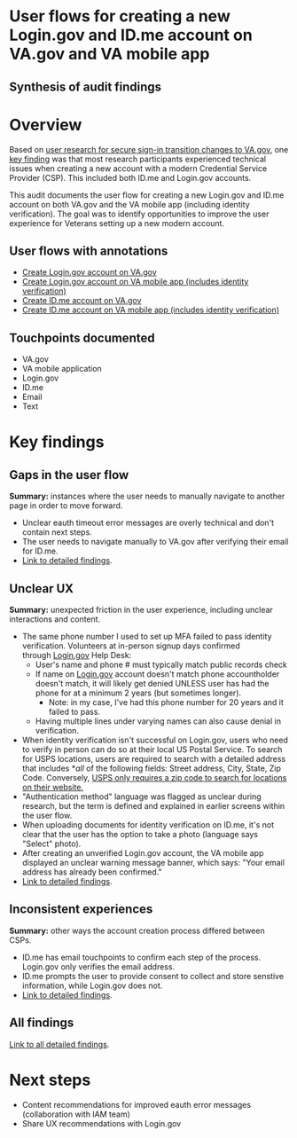 # User flows for creating a new Login.gov and ID.me account on VA.gov and VA mobile app
## Synthesis of audit findings

# Overview
Based on [user research for secure sign-in transition changes to VA.gov](https://github.com/department-of-veterans-affairs/va.gov-team/tree/master/products/identity/Research/2024-08%20Sign%20in%20transition), one [key finding](https://github.com/department-of-veterans-affairs/va.gov-team/blob/master/products/identity/Research/2024-08%20Sign%20in%20transition/2024-08%20Research%20Findings.md#key-findings) was that most research participants experienced technical issues when creating a new account with a modern Credential Service Provider (CSP). This included both ID.me and Login.gov accounts.

This audit documents the user flow for creating a new Login.gov and ID.me account on both VA.gov and the VA mobile app (including identity verification). The goal was to identify opportunities to improve the user experience for Veterans setting up a new modern account.

## User flows with annotations

- [Create Login.gov account on VA.gov](https://www.figma.com/design/kjhHcpanHjaEGPcT7Oe5uC/User-flows-for-modern-CSP-account-creation?node-id=25-335&t=t4eCz395VCmkjsFT-4)
- [Create Login.gov account on VA mobile app (includes identity verification)](https://www.figma.com/design/kjhHcpanHjaEGPcT7Oe5uC/User-flows-for-modern-CSP-account-creation?node-id=25-217&t=t4eCz395VCmkjsFT-4)
- [Create ID.me account on VA.gov](https://www.figma.com/design/kjhHcpanHjaEGPcT7Oe5uC/User-flows-for-modern-CSP-account-creation?node-id=25-296&t=t4eCz395VCmkjsFT-4)
- [Create ID.me account on VA mobile app (includes identity verification)](https://www.figma.com/design/kjhHcpanHjaEGPcT7Oe5uC/User-flows-for-modern-CSP-account-creation?node-id=25-112&t=t4eCz395VCmkjsFT-4)

## Touchpoints documented
- VA.gov
- VA mobile application
- Login.gov
- ID.me
- Email
- Text

# Key findings

## Gaps in the user flow
**Summary:** instances where the user needs to manually navigate to another page in order to move forward.
- Unclear eauth timeout error messages are overly technical and don't contain next steps.
- The user needs to navigate manually to VA.gov after verifying their email for ID.me.
- [Link to detailed findings](https://www.figma.com/design/kjhHcpanHjaEGPcT7Oe5uC/User-flows-for-modern-CSP-account-creation?node-id=30-471&t=Wh11CihOhFh7Lcxm-4).

## Unclear UX
**Summary:** unexpected friction in the user experience, including unclear interactions and content.

- The same phone number I used to set up MFA failed to pass identity verification. Volunteers at in-person signup days confirmed through [Login.gov](http://login.gov/) Help Desk:
    - User's name and phone # must typically match public records check
    - If name on [Login.gov](http://login.gov/) account doesn't match phone accountholder doesn't match, it will likely get denied UNLESS user has had the phone for at a minimum 2 years (but sometimes longer).
        -   Note: in  my case, I've had this phone number for 20 years and it failed to pass.
    - Having multiple lines under varying names can also cause denial in verification.
- When identity verification isn't successful on Login.gov, users who need to verify in person can do so at their local US Postal Service. To search for USPS locations, users are required to search with a detailed address that includes **all* of the following fields: Street address, City, State, Zip Code. Conversely, [USPS only requires a zip code to search for locations on their website.](https://tools.usps.com/locations/)
- "Authentication method" language was flagged as unclear during research, but the term is defined and explained in earlier screens within the user flow.
- When uploading documents for identity verification on ID.me, it's not clear that the user has the option to take a photo (language says "Select" photo).
- After creating an unverified Login.gov account, the VA mobile app displayed an unclear warning message banner, which says: "Your email address has already been confirmed."
- [Link to detailed findings](https://www.figma.com/design/kjhHcpanHjaEGPcT7Oe5uC/User-flows-for-modern-CSP-account-creation?node-id=30-464&t=PPDJK4XilglCYOwC-4).

## Inconsistent experiences
**Summary:** other ways the account creation process differed between CSPs.
- ID.me has email touchpoints to confirm each step of the process. Login.gov only verifies the email address.
- ID.me prompts the user to provide consent to collect and store senstive information, while Login.gov does not.
- [Link to detailed findings](https://www.figma.com/design/kjhHcpanHjaEGPcT7Oe5uC/User-flows-for-modern-CSP-account-creation?node-id=30-458&t=PPDJK4XilglCYOwC-4).

## All findings

[Link to all detailed findings](https://www.figma.com/design/kjhHcpanHjaEGPcT7Oe5uC/User-flows-for-modern-CSP-account-creation?node-id=30-457&t=nGBolF7UdIem4LOC-4).

# Next steps

- Content recommendations for improved eauth error messages (collaboration with IAM team)
- Share UX recommendations with Login.gov
